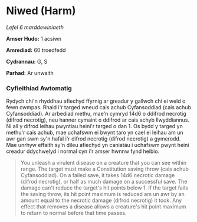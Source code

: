 # Niwed (Harm)

*Lefel 6 marddewiniaeth*

**Amser Hudo:** 1 acsiwn

**Amrediad:** 60 troedfedd

**Cydrannau:** G, S

**Parhad:** Ar unwaith

### Cyfieithiad Awtomatig

Rydych chi'n rhyddhau afiechyd ffyrnig ar greadur y gallwch chi ei weld o fewn cwmpas. Rhaid i'r targed wneud cais achub Cyfansoddiad (cais achub Cyfansoddiad). Ar arbediad methu, mae'n cymryd 14d6 o ddifrod necrotig (difrod necrotig), neu hanner cymaint o ddifrod ar cais achyb llwyddiannus. Ni all y difrod leihau pwyntiau heini'r targed o dan 1. Os bydd y targed yn methu'r cais achub, mae uchafswm ei bwynt taro yn cael ei leihau am un awr gan swm sy'n hafal i'r difrod necrotig (difrod necrotig) a gymerodd. Mae unrhyw effaith sy'n dileu afiechyd yn caniatáu i uchafswm pwynt heini creadur ddychwelyd i normal cyn i'r amser hwnnw fynd heibio.

>  You unleash a virulent disease on a creature that you can see within range. The target must make a Constitution saving throw (cais achub Cyfansoddiad). On a failed save, it takes 14d6 necrotic damage (difrod necrotig), or half as much damage on a successful save. The damage can't reduce the target's hit points below 1. If the target fails the saving throw, its hit point maximum is reduced am un awr by an amount equal to the necrotic damage (difrod necrotig) it took. Any effect that removes a disease allows a creature's hit point maximum to return to normal before that time passes.